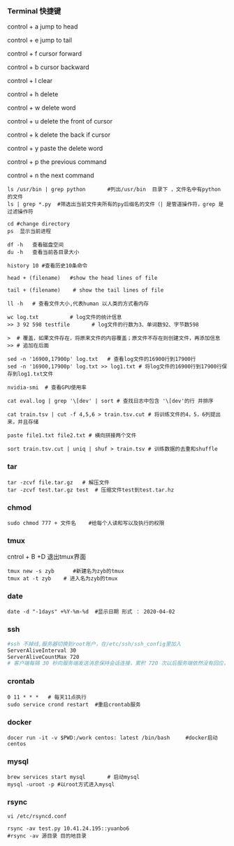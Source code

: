 ### Terminal 快捷键

control + a    jump to head 

control + e    jump to tail 


control + f    cursor forward 

control + b    cursor backward 


control + l    clear 


control + h    delete 

control + w    delete word 

control + u    delete the front of cursor 

control + k    delete the back if cursor 

control + y    paste the delete word 


control + p    the previous command

control + n    the next command 

```shell
ls /usr/bin | grep python		#列出/usr/bin  目录下 ，文件名中有python 的文件 
ls | grep *.py  #筛选出当前文件夹所有的py后缀名的文件（| 是管道操作符，grep 是过滤操作符

cd #change directory
ps  显示当前进程

df -h   查看磁盘空间
du -h   查看当前各目录大小

history 10 #查看历史10条命令

head + (filename)   #show the head lines of file 

tail + (filename)    # show the tail lines of file 

ll -h   # 查看文件大小,代表human 以人类的方式看内存

wc log.txt          # log文件的统计信息  
>> 3 92 598 testfile       # log文件的行数为3、单词数92、字节数598

>  # 覆盖，如果文件存在，将原来文件的内容覆盖；原文件不存在则创建文件，再添加信息
>> # 追加在后面

sed -n '16900,17900p' log.txt   # 查看log文件的16900行到17900行
sed -n '16900,17900p' log.txt >> log1.txt # 将log文件的16900行到17900行保存到log1.txt文件

nvidia-smi	# 查看GPU使用率

cat eval.log | grep '\[dev' | sort # 查找日志中包含 '\[dev'的行 并排序

cat train.tsv | cut -f 4,5,6 > train.tsv.cut # 将训练文件的4，5，6列提出来，并且存储

paste file1.txt file2.txt # 横向拼接两个文件

sort train.tsv.cut | uniq | shuf > train.tsv # 训练数据的去重和shuffle
```

### tar

```shell
tar -zcvf file.tar.gz	# 解压文件
tar -zcvf test.tar.gz test  # 压缩文件test到test.tar.hz
```

### chmod

```shell
sudo chmod 777 + 文件名	#给每个人读和写以及执行的权限
```

### tmux 

cntrol + B +D    退出tmux界面

```shell
tmux new -s zyb      #新建名为zyb的tmux
tmux at -t zyb    # 进入名为zyb的tmux
```

### date

```shell
date -d "-1days" +%Y-%m-%d  #显示日期 形式 ： 2020-04-02
```

### ssh

```bash
#ssh 不掉线,服务器切换到root账户，在/etc/ssh/ssh_config里加入
ServerAliveInterval 30
ServerAliveCountMax 720
# 客户端每隔 30 秒向服务端发送消息保持会话连接，累积 720 次以后服务端依然没有回应，就断开连接。这样配置可以使连接保持 6 小时（720 * 30 = 21600 秒）
```

### crontab

```shell
0 11 * * *   # 每天11点执行
sudo service crond restart 	#重启crontab服务
```

### docker

```shell
docer run -it -v $PWD:/work centos: latest /bin/bash     #docker启动centos
```

### mysql

```shell
brew services start mysql		# 启动mysql
mysql -uroot -p	#以root方式进入mysql
```

### rsync

```shell
vi /etc/rsyncd.conf

rsync -av test.py 10.41.24.195::yuanbo6
#rsync -av 源目录 目的地目录
```



